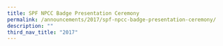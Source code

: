 ```yaml
---
title: SPF NPCC Badge Presentation Ceremony
permalink: /announcements/2017/spf-npcc-badge-presentation-ceremony/
description: ""
third_nav_title: "2017"
---
```

